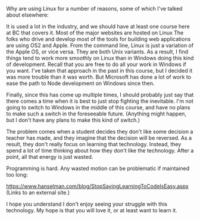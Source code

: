 Why are using Linux for a number of reasons, some of which I've talked about elsewhere:

It is used a lot in the industry, and we should have at least one course here at BC that covers it.
Most of the major websites are hosted on Linux
The folks who drive and develop most of the tools for building web applications are using OS2 and Apple. From the command line, Linux is just a variation of the Apple OS, or vice versa. They are both Unix variants. As a result, I find things tend to work more smoothly on Linux than in Windows doing this kind of development.
Recall that you are free to do all your work in Windows if you want. I've taken that approach in the past in this course, but I decided it was more trouble than it was worth. But Microsoft has done a lot of work to ease the path to Node development on Windows since then.

Finally, since this has come up multiple times, I should probably just say that there comes a time when it is best to just stop fighting the inevitable. I'm not going to switch to Windows in the middle of this course, and have no plans to make such a switch in the foreseeable future. (Anything might happen, but I don't have any plans to make this kind of switch.) 

The problem comes when a student decides they don't like some decision a teacher has made, and they imagine that the decision will be reversed. As a result, they don't really focus on learning that technology. Instead, they spend a lot of time thinking about how they don't like the technology. After a point, all that energy is just wasted.

Programming is hard. Any wasted motion can be problematic if maintained too long:

https://www.hanselman.com/blog/StopSayingLearningToCodeIsEasy.aspx (Links to an external site.)

I hope you understand I don't enjoy seeing your struggle with this technology. My hope is that you will love it, or at least want to learn it.
